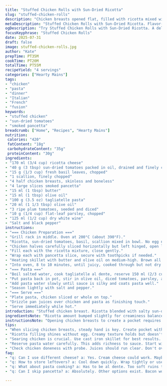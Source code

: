```yaml
---
title: "Stuffed Chicken Rolls with Sun-Dried Ricotta"
slug: "stuffed-chicken-rolls"
description: "Chicken breasts opened flat, filled with ricotta mixed with sun-dried tomatoes and fresh basil. Wrapped in smoked pancetta instead of prosciutto for a different smoky note. White wine replaces chicken broth for richer pasta flavor. Tagliatelle tossed with diced vine-ripened tomatoes, parsley, and olive oil, using reserved pasta water to tie it all. Chicken seared and finished in oven. Timing adjusted slightly, cooking times tweaked for texture. Streamlined cooking order to get pasta and chicken hot and ready together. The fresh herbs and wine in the pasta provide a bright contrast to creamy, savory filling. No eggs or nuts, balanced, straightforward."
metaDescription: "Stuffed Chicken Rolls with Sun-Dried Ricotta. Flavor-packed & creamy filling. Simple yet refined. Perfect for dinner."
ogDescription: "Try Stuffed Chicken Rolls with Sun-Dried Ricotta. A delightful fusion of flavors. Juicy chicken, creamy filling, and zesty pasta make this meal shine."
focusKeyphrase: "Stuffed Chicken Rolls"
date: 2025-07-31
draft: false
image: stuffed-chicken-rolls.jpg
author: "Kate"
prepTime: PT35M
cookTime: PT20M
totalTime: PT55M
recipeYield: "4 servings"
categories: ["Hearty Mains"]
tags:
- "chicken"
- "pasta"
- "dinner"
- "Italian"
- "French"
- "fusion"
keywords:
- "stuffed chicken"
- "sun-dried tomatoes"
- "smoked pancetta"
breadcrumb: ["Home", "Recipes", "Hearty Mains"]
nutrition: 
 calories: "420"
 fatContent: "18g"
 carbohydrateContent: "35g"
 proteinContent: "30g"
ingredients:
- "170 ml (3/4 cup) ricotta cheese"
- "40 g (3 tbsp) sun-dried tomatoes packed in oil, drained and finely chopped"
- "15 g (1/3 cup) fresh basil leaves, chopped"
- "1 scallion, finely chopped"
- "4 half chicken breasts, skinless and boneless"
- "4 large slices smoked pancetta"
- "15 ml (1 tbsp) butter"
- "15 ml (1 tbsp) olive oil"
- "100 g (3.5 oz) tagliatelle pasta"
- "20 ml (1 1/3 tbsp) olive oil"
- "3 ripe plum tomatoes, seeded and diced"
- "10 g (1/4 cup) flat-leaf parsley, chopped"
- "125 ml (1/2 cup) dry white wine"
- "Salt and black pepper"
instructions:
- "=== Chicken Preparation ==="
- "Grill rack in middle. Oven at 200°C (about 390°F)."
- "Ricotta, sun-dried tomatoes, basil, scallion mixed in bowl. No egg needed this time. Stir well."
- "Chicken halves carefully sliced horizontally but left hinged, open like a book."
- "Fill each with the ricotta mixture, close gently."
- "Wrap each with pancetta slice, secure with toothpicks if needed."
- "Heating skillet with butter and olive oil on medium-high. Brown all sides of chicken, about 4 minutes total."
- "Into oven, 8 to 10 minutes, until juicy, cooked through but not dry."
- "=== Pasta ==="
- "Boil salted water, cook tagliatelle al dente, reserve 150 ml (2/3 cup) pasta water before draining."
- "Put pasta back in pot, stir in olive oil, diced tomatoes, parsley, and white wine."
- "Add pasta water slowly until sauce is silky and coats pasta well."
- "Season lightly with salt and pepper."
- "=== Serve ==="
- "Plate pasta, chicken sliced or whole on top."
- "Drizzle pan juices over chicken and pasta as finishing touch."
- "Serve immediately while hot."
introduction: "Stuffed chicken breast. Ricotta blended with salty sun-dried tomatoes, fresh basil, scallions for bite. Pancetta replaces usual prosciutto, adds smoky punch. Pasta cooked in salted water, using reserved water plus white wine to make sauce. Tomatoes diced and tossed with parsley give freshness in every forkful. Butter and olive oil start the chicken browning process before oven finish. Timing adjusted to blend everything hot and tasty. No egg binding here, relying on creamy ricotta texture. White wine sneaks up in the pasta, giving acidity and sweetness. Simple, with just enough twist to surprise. Plenty of protein, juicy, satisfying. No nuts, no eggs—safe choices."
ingredientsNote: "Ricotta amount bumped slightly for creaminess balance with tomatoes. Using pancetta instead of prosciutto offers a more pronounced smoky flavor. The choice of white wine instead of chicken broth gives a subtle aromatic lift to the pasta sauce. Fresh herbs—basil and parsley—should be chopped finely but roughly, not bruised to keep the bite and appearance alive. Tomatoes should be ripe but firm. Save pasta water for sauce consistency; it won't be watery if used right. Butter plus olive oil for searing gives a golden color and prevents burning. Pancetta slices thinner than prosciutto, so wrap carefully to avoid shrinkage in oven. No egg in cheese mix reduces binding but ricotta acts as gentle glue."
instructionsNote: "Opening chicken breasts to create a pocket requires a steady knife and attention not to cut through completely. Filling should be evenly spread to avoid gaps. Pancetta hold the shape but toothpicks may be necessary if the meat tries to open during cooking. Sear chicken on all sides for that browning flavor; don't overcrowd pan or temperature drops. Oven finish time varies depending on breast size; check for firmness and clear juices. Pasta water is salty so taste before adding extra salt to sauce. Adding wine to pasta after draining helps deglaze residual starch and lifts flavor. Toss gently but thoroughly. Serve hot immediately; pancetta can crisp slightly after cooking if resting too long."
tips:
- "When slicing chicken breasts, steady hand is key. Create pocket without cutting through. Filling spreads easier this way. Avoid gaps."
- "Ricotta filling shines without egg. Creamy texture holds but doesn't bind. Think thick and smooth, not runny here. Mix well for even flavor."
- "Searing chicken is crucial. Use cast iron skillet for best results. Brown nicely on all sides. Don't overcrowd. Temperature drops otherwise."
- "Reserve pasta water carefully. This adds richness to sauce. Start with less, then add more till silky. Test with taste."
- "Check chicken doneness with probe. Juices should run clear. Don't overcook or it dries out. Oven times vary, bigger breasts use longer."
faq:
- "q: Can I use different cheese? a: Yes. Cream cheese could work. Maybe goat cheese too. Just balance flavors. Test small batch first."
- "q: How to store leftovers? a: Cool down quickly. Wrap tightly or use airtight container. Fridge for couple days. Reheat gently."
- "q: What about pasta cooking? a: Has to be al dente. Too soft ruins texture. Check frequently. Add timer if unsure. Save water before draining."
- "q: Can I skip pancetta? a: Absolutely. Other options exist. Bacon works; turkey bacon is lighter. Ham also gives nice flavor."

---
```

